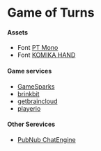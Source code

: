 Game of Turns
=================



#### Assets

 - Font [PT Mono][1]
 - Font [KOMIKA HAND][2]

#### Game services

 - [GameSparks][3]
 - [brinkbit][4]
 - [getbraincloud][5]
 - [playerio][6]

#### Other Serevices
 - [PubNub ChatEngine][b1]









[1]: https://www.fontsquirrel.com/fonts/pt-mono
[2]: https://www.fontsquirrel.com/fonts/Komika-Hand

[3]: https://www.gamesparks.com/indie-student-programme-faq/
[4]: https://brinkbit.com
[5]: http://getbraincloud.com
[6]: https://playerio.com

[b1]: https://www.pubnub.com/products/chatengine/






